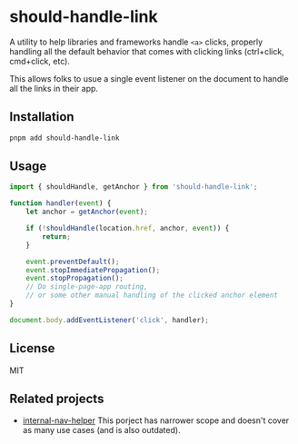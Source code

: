 # should-handle-link

A utility to help libraries and frameworks handle `<a>` clicks, properly handling all the default behavior that comes with clicking links (ctrl+click, cmd+click, etc).

This allows folks to usue a single event listener on the document to handle all the links in their app.


## Installation

```bash
pnpm add should-handle-link
```

## Usage

```js
import { shouldHandle, getAnchor } from 'should-handle-link';

function handler(event) {
    let anchor = getAnchor(event);

    if (!shouldHandle(location.href, anchor, event)) {
        return;
    }

    event.preventDefault();
    event.stopImmediatePropagation();
    event.stopPropagation();
    // Do single-page-app routing, 
    // or some other manual handling of the clicked anchor element
}

document.body.addEventListener('click', handler);
```

## License 

MIT

## Related projects 

- [internal-nav-helper](https://github.com/HenrikJoreteg/internal-nav-helper)
    This porject has narrower scope and doesn't cover as many use cases (and is also outdated).
